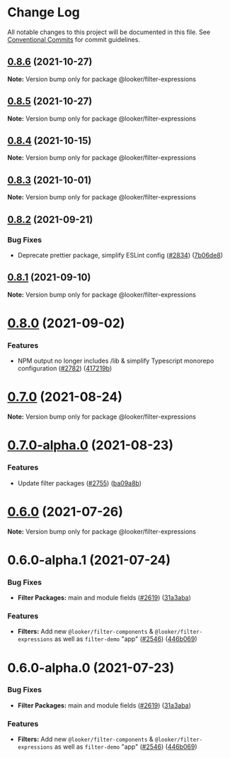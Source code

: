 # Change Log

All notable changes to this project will be documented in this file.
See [Conventional Commits](https://conventionalcommits.org) for commit guidelines.

## [0.8.6](https://github.com/looker-open-source/components/compare/@looker/filter-expressions@0.8.5...@looker/filter-expressions@0.8.6) (2021-10-27)

**Note:** Version bump only for package @looker/filter-expressions





## [0.8.5](https://github.com/looker-open-source/components/compare/@looker/filter-expressions@0.8.4...@looker/filter-expressions@0.8.5) (2021-10-27)

**Note:** Version bump only for package @looker/filter-expressions





## [0.8.4](https://github.com/looker-open-source/components/compare/@looker/filter-expressions@0.8.3...@looker/filter-expressions@0.8.4) (2021-10-15)

**Note:** Version bump only for package @looker/filter-expressions





## [0.8.3](https://github.com/looker-open-source/components/compare/@looker/filter-expressions@0.8.2...@looker/filter-expressions@0.8.3) (2021-10-01)

**Note:** Version bump only for package @looker/filter-expressions





## [0.8.2](https://github.com/looker-open-source/components/compare/@looker/filter-expressions@0.8.1...@looker/filter-expressions@0.8.2) (2021-09-21)


### Bug Fixes

* Deprecate prettier package, simplify ESLint config ([#2834](https://github.com/looker-open-source/components/issues/2834)) ([7b06de8](https://github.com/looker-open-source/components/commit/7b06de8ee80cd56f7b3b17a2e28fcf411abfb710))





## [0.8.1](https://github.com/looker-open-source/components/compare/@looker/filter-expressions@0.8.0...@looker/filter-expressions@0.8.1) (2021-09-10)

**Note:** Version bump only for package @looker/filter-expressions





# [0.8.0](https://github.com/looker-open-source/components/compare/@looker/filter-expressions@0.8.0-alpha.1...@looker/filter-expressions@0.8.0) (2021-09-02)

### Features

* NPM output no longer includes /lib & simplify Typescript monorepo configuration ([#2782](https://github.com/looker-open-source/components/issues/2782)) ([417219b](https://github.com/looker-open-source/components/commit/417219bdea141033a3d57a8188089e2ccfb675b0))



# [0.7.0](https://github.com/looker-open-source/components/compare/@looker/filter-expressions@0.7.0-alpha.0...@looker/filter-expressions@0.7.0) (2021-08-24)

**Note:** Version bump only for package @looker/filter-expressions





# [0.7.0-alpha.0](https://github.com/looker-open-source/components/compare/@looker/filter-expressions@0.6.0...@looker/filter-expressions@0.7.0-alpha.0) (2021-08-23)


### Features

* Update filter packages ([#2755](https://github.com/looker-open-source/components/issues/2755)) ([ba09a8b](https://github.com/looker-open-source/components/commit/ba09a8b5534bd4bbd4e08135d92b9dab477c2291))





# [0.6.0](https://github.com/looker-open-source/components/compare/@looker/filter-expressions@0.6.0-alpha.1...@looker/filter-expressions@0.6.0) (2021-07-26)

**Note:** Version bump only for package @looker/filter-expressions





# 0.6.0-alpha.1 (2021-07-24)


### Bug Fixes

* **Filter Packages:** main and module fields ([#2619](https://github.com/looker-open-source/components/issues/2619)) ([31a3aba](https://github.com/looker-open-source/components/commit/31a3aba6686dfcd8ab6697e94f3d9db862a0e4ec))


### Features

* **Filters:** Add new `@looker/filter-components` & `@looker/filter-expressions` as well as `filter-demo` "app" ([#2546](https://github.com/looker-open-source/components/issues/2546)) ([446b069](https://github.com/looker-open-source/components/commit/446b069b5110d53f275e806f1dd2989f75d3aa00))





# 0.6.0-alpha.0 (2021-07-23)


### Bug Fixes

* **Filter Packages:** main and module fields ([#2619](https://github.com/looker-open-source/components/issues/2619)) ([31a3aba](https://github.com/looker-open-source/components/commit/31a3aba6686dfcd8ab6697e94f3d9db862a0e4ec))


### Features

* **Filters:** Add new `@looker/filter-components` & `@looker/filter-expressions` as well as `filter-demo` "app" ([#2546](https://github.com/looker-open-source/components/issues/2546)) ([446b069](https://github.com/looker-open-source/components/commit/446b069b5110d53f275e806f1dd2989f75d3aa00))
